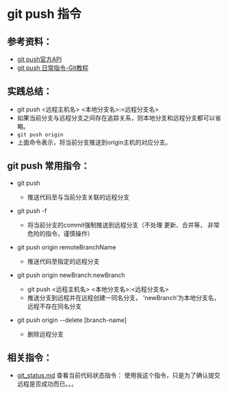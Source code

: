 # git push 指令

## 参考资料：
* [git push官方API](https://git-scm.com/docs/git-push)
* [git push 日常指令-Git教程](http://www.yiibai.com/git/git_push.html)

## 实践总结：
* git push <远程主机名> <本地分支名>:<远程分支名>
* 如果当前分支与远程分支之间存在追踪关系，则本地分支和远程分支都可以省略。
* `git push origin`
* 上面命令表示，将当前分支推送到origin主机的对应分支。

## git push 常用指令：
* git push
	* 推送代码至与当前分支关联的远程分支
* git push -f
	* 将当前分支的commit强制推送到远程分支（不处理 更新、合并等， 非常危险的指令，谨慎操作）

* git push origin remoteBranchName
	* 推送代码至指定的远程分支

* git push origin newBranch:newBranch
	* git push <远程主机名> <本地分支名>:<远程分支名>
	* 推送分支到远程并在远程创建一同名分支， ’newBranch’为本地分支名，远程不存在同名分支

* git push origin --delete [branch-name]
  * 删除远程分支


## 相关指令：
* [git_status.md](https://github.com/LittleChell/git/tree/master/contents/git_status.md)  查看当前代码状态指令： 使用我这个指令，只是为了确认提交远程是否成功而已。。。
